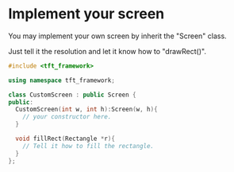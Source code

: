 # Implement your screen

You may implement your own screen by inherit the "Screen" class. 

Just tell it the resolution and let it know how to "drawRect()".

```cpp
#include <tft_framework>

using namespace tft_framework;

class CustomScreen : public Screen {
public:
  CustomScreen(int w, int h):Screen(w, h){
    // your constructor here.
  }

  void fillRect(Rectangle *r){
    // Tell it how to fill the rectangle.
  }
};
```
